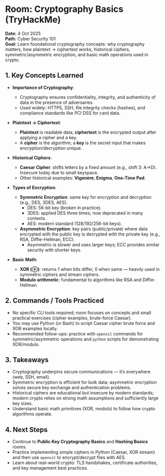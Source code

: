 # Room: Cryptography Basics (TryHackMe)

**Date:** 4 Oct 2025  
**Path:** Cyber Security 101  
**Goal:** Learn foundational cryptography concepts: why cryptography matters, how plaintext → ciphertext works, historical ciphers, symmetric/asymmetric encryption, and basic math operations used in crypto.

## 1. Key Concepts Learned

* **Importance of Cryptography**:

  * Cryptography ensures confidentiality, integrity, and authenticity of data in the presence of adversaries.  
  * Used widely: HTTPS, SSH, file integrity checks (hashes), and compliance standards like PCI DSS for card data.  

* **Plaintext → Ciphertext**:

  * **Plaintext** is readable data; **ciphertext** is the encrypted output after applying a cipher and a key.  
  * A **cipher** is the algorithm; a **key** is the secret input that makes encryption/decryption unique.  

* **Historical Ciphers**:

  * **Caesar Cipher**: shifts letters by a fixed amount (e.g., shift 3: A→D). Insecure today due to small keyspace.  
  * Other historical examples: **Vigenère**, **Enigma**, **One-Time Pad**.

* **Types of Encryption**:

  * **Symmetric Encryption**: same key for encryption and decryption (e.g., DES, 3DES, AES).  
    * DES: 56-bit key (broken in practice).  
    * 3DES: applied DES three times; now deprecated in many contexts.  
    * AES: modern standard (128/192/256-bit keys).
  * **Asymmetric Encryption**: key pairs (public/private) where data encrypted with the public key is decrypted with the private key (e.g., RSA, Diffie-Hellman, ECC).  
    * Asymmetric is slower and uses larger keys; ECC provides similar security with shorter keys.

* **Basic Math**:

  * **XOR (⊕)**: returns 1 when bits differ, 0 when same — heavily used in symmetric ciphers and stream ciphers.  
  * **Modulo arithmetic**: fundamental to algorithms like RSA and Diffie-Hellman.

## 2. Commands / Tools Practiced

* No specific CLI tools required; room focuses on concepts and small practical exercises (cipher examples, brute-force Caesar).  
* You may use Python (or Bash) to script Caesar cipher brute force and XOR examples locally.
* Recommended follow-ups: practice with `openssl` commands for symmetric/asymmetric operations and `python` scripts for demonstrating XOR/modulo.

## 3. Takeaways

* Cryptography underpins secure communications — it’s everywhere (web, SSH, email).  
* Symmetric encryption is efficient for bulk data; asymmetric encryption solves secure key exchange and authentication problems.  
* Historical ciphers are educational but insecure by modern standards; modern crypto relies on strong math assumptions and sufficiently large key sizes.  
* Understand basic math primitives (XOR, modulo) to follow how crypto algorithms operate.

## 4. Next Steps

* Continue to **Public Key Cryptography Basics** and **Hashing Basics** rooms.  
* Practice implementing simple ciphers in Python (Caesar, XOR stream) and then use `openssl` to encrypt/decrypt files with AES.  
* Learn about real-world crypto: TLS handshakes, certificate authorities, and key management best practices.
